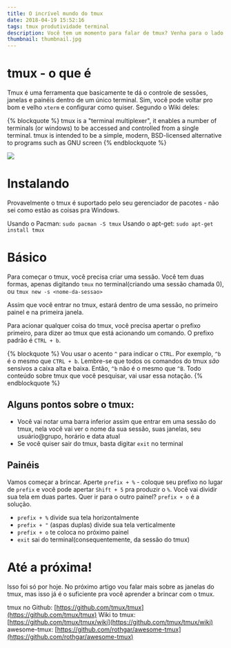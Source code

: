 ```yaml
---
title: O incrível mundo do tmux
date: 2018-04-19 15:52:16
tags: tmux produtividade terminal
description: Você tem um momento para falar de tmux? Venha para o lado negro da força e aumente sua produtividade!
thumbnail: thumbnail.jpg
---
```


# tmux - o que é

Tmux é uma ferramenta que basicamente te dá o controle de sessões, janelas e painéis dentro de um único terminal. Sim, você pode voltar pro bom e velho `xterm` e configurar como quiser. Segundo o Wiki deles:

{% blockquote %}
tmux is a "terminal multiplexer", it enables a number of terminals (or windows) to be accessed and controlled from a single terminal. tmux is intended to be a simple, modern, BSD-licensed alternative to programs such as GNU screen
{% endblockquote %}

![](tmux.gif)

# Instalando

Provavelmente o tmux é suportado pelo seu gerenciador de pacotes - não sei como estão as coisas pra Windows.

Usando o Pacman: `sudo pacman -S tmux`
Usando o apt-get: `sudo apt-get install tmux`

# Básico

Para começar o tmux, você precisa criar uma sessão. Você tem duas formas, apenas digitando `tmux` no terminal(criando uma sessão chamada 0), ou `tmux new -s <nome-da-sessao>`

Assim que você entrar no tmux, estará dentro de uma sessão, no primeiro painel e na primeira janela.

Para acionar qualquer coisa do tmux, você precisa apertar o prefixo primeiro, para dizer ao tmux que está acionando um comando. O prefixo padrão é `CTRL + b`.

{% blockquote %}
Vou usar o acento `^` para indicar o `CTRL`. Por exemplo, `^b` é o mesmo que `CTRL + b`. Lembre-se que todos os comandos do tmux *são* sensivos a caixa alta e baixa. Então, `^b` não é o mesmo que `^B`. Todo conteúdo sobre tmux que você pesquisar, vai usar essa notação.
{% endblockquote %}

## Alguns pontos sobre o tmux:

- Você vai notar uma barra inferior assim que entrar em uma sessão do tmux, nela você vai ver o nome da sua sessão, suas janelas, seu usuário@grupo, horário e data atual
- Se você quiser sair do tmux, basta digitar `exit` no terminal

## Painéis

Vamos começar a brincar. Aperte `prefix + %` - coloque seu prefixo no lugar de `prefix` e você pode apertar `Shift + 5` pra produzir o `%`. 
Você vai dividir sua tela em duas partes. Quer ir para o outro painel? `prefix + o` é a solução.

- `prefix + %` divide sua tela horizontalmente
- `prefix + "` (aspas duplas) divide sua tela verticalmente
- `prefix + o` te coloca no próximo painel
- `exit` sai do terminal(consequentemente, da sessão do tmux)

# Até a próxima!

Isso foi só por hoje. No próximo artigo vou falar mais sobre as janelas do tmux, mas isso já é o suficiente pra você aprender a brincar com o tmux.

tmux no Github: [https://github.com/tmux/tmux](https://github.com/tmux/tmux)
Wiki to tmux: [https://github.com/tmux/tmux/wiki](https://github.com/tmux/tmux/wiki)
awesome-tmux: [https://github.com/rothgar/awesome-tmux](https://github.com/rothgar/awesome-tmux)
